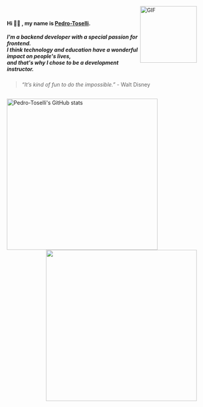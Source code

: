 <img align="right" alt="GIF" src="https://media.giphy.com/media/KzJkzjggfGN5Py6nkT/giphy.gif" width="150px" height="150px" > <br>

#### Hi 👋🏼 , my name is [Pedro-Toselli](https://github.com/Pedro-Toselli).

##### I'm a backend developer with a special passion for frontend. </br> I think technology and education have a wonderful impact on people's lives, </br> and that's why I chose to be a development instructor.

> *“It’s kind of fun to do the impossible.”* - Walt Disney

##

<a href="http://www.github.com/Pedro-Toselli">
  <img src="https://github-readme-stats.vercel.app/api?username=Pedro-Toselli&show_icons=true&hide=&count_private=true&title_color=1E90FF&text_color=gray&icon_color=1E90FF&bg_color=FFFFFF00&hide_border=true&show_icons=true" alt="Pedro-Toselli's GitHub stats" width="400px" align="left"/>
</a>

<a href="http://www.github.com/Pedro-Toselli">
  <img src="https://github-readme-streak-stats.herokuapp.com/?user=Pedro-Toselli&stroke=ffffff&background=FFFFFF00&ring=orange&fire=orange&currStreakNum=gray&currStreakLabel=orange&sideNums=gray&sideLabels=gray&dates=gray&hide_border=true" width="400px" align="right"/>
</a>

